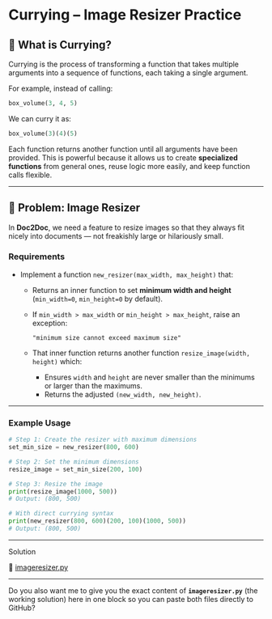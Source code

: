 # Currying – Image Resizer Practice

## 📖 What is Currying?

Currying is the process of transforming a function that takes multiple arguments into a sequence of functions, each taking a single argument.  

For example, instead of calling:

```python
box_volume(3, 4, 5)
````

We can curry it as:

```python
box_volume(3)(4)(5)
```

Each function returns another function until all arguments have been provided. This is powerful because it allows us to create **specialized functions** from general ones, reuse logic more easily, and keep function calls flexible.

---

## 📝 Problem: Image Resizer

In **Doc2Doc**, we need a feature to resize images so that they always fit nicely into documents — not freakishly large or hilariously small.

### Requirements

* Implement a function `new_resizer(max_width, max_height)` that:

  * Returns an inner function to set **minimum width and height** (`min_width=0`, `min_height=0` by default).
  * If `min_width > max_width` or `min_height > max_height`, raise an exception:

    ```
    "minimum size cannot exceed maximum size"
    ```
  * That inner function returns another function `resize_image(width, height)` which:

    * Ensures `width` and `height` are never smaller than the minimums or larger than the maximums.
    * Returns the adjusted `(new_width, new_height)`.

---

### Example Usage

```python
# Step 1: Create the resizer with maximum dimensions
set_min_size = new_resizer(800, 600)

# Step 2: Set the minimum dimensions
resize_image = set_min_size(200, 100)

# Step 3: Resize the image
print(resize_image(1000, 500))  
# Output: (800, 500)

# With direct currying syntax
print(new_resizer(800, 600)(200, 100)(1000, 500))  
# Output: (800, 500)
```

---

Solution

📂 [imageresizer.py](./imageresizer.py)


---

Do you also want me to give you the exact content of **`imageresizer.py`** (the working solution) here in one block so you can paste both files directly to GitHub?
```
